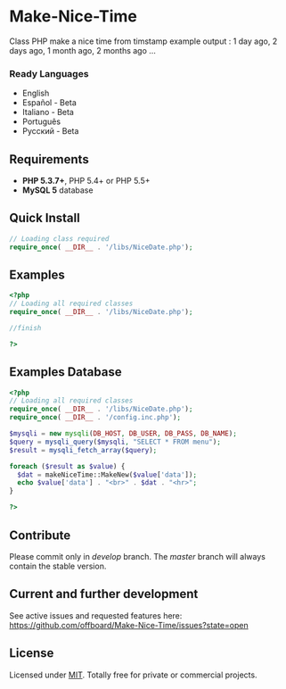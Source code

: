# Make-Nice-Time
Class PHP make a nice time from timstamp
example output : 1 day ago, 2 days ago, 1 month ago, 2 months ago …

### Ready Languages
* English
* Español - Beta
* Italiano - Beta
* Português
* Русский - Beta

## Requirements

* **PHP 5.3.7+**, PHP 5.4+ or PHP 5.5+
* **MySQL 5** database

## Quick Install
```php
// Loading class required
require_once( __DIR__ . '/libs/NiceDate.php');
```

## Examples
```php
<?php
// Loading all required classes
require_once( __DIR__ . '/libs/NiceDate.php');

//finish

?>
```

## Examples Database
```php
<?php
// Loading all required classes
require_once( __DIR__ . '/libs/NiceDate.php');
require_once( __DIR__ . '/config.inc.php');

$mysqli = new mysqli(DB_HOST, DB_USER, DB_PASS, DB_NAME);
$query = mysqli_query($mysqli, "SELECT * FROM menu");
$result = mysqli_fetch_array($query);

foreach ($result as $value) {
  $dat = makeNiceTime::MakeNew($value['data']);
  echo $value['data'] . "<br>" . $dat . "<hr>";
}

?>
```

## Contribute

Please commit only in *develop* branch. The *master* branch will always contain the stable version.

## Current and further development

See active issues and requested features here:
https://github.com/offboard/Make-Nice-Time/issues?state=open

## License

Licensed under [MIT](http://www.opensource.org/licenses/mit-license.php). Totally free for private or commercial projects.
